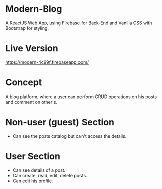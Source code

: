 # Modern-Blog
A ReactJS Web App, using Firebase for Back-End and Vanilla CSS with Bootstrap for styling.

# Live Version
https://modern-4c99f.firebaseapp.com/
 
# Concept
A blog platform, where a user can perform CRUD operations on his posts and comment on other's.

# Non-user (guest) Section
- Can see the posts catalog but can't access the details.

# User Section
- Can see details of a post.
- Can create, read, edit, delete posts.
- Can edit his profile.
